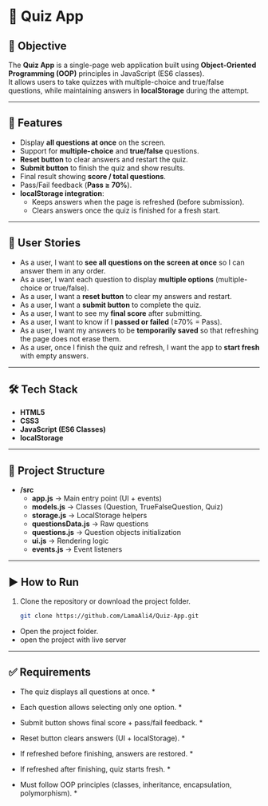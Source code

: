 # 📝 Quiz App

## 🎯 Objective
The **Quiz App** is a single-page web application built using **Object-Oriented Programming (OOP)** principles in JavaScript (ES6 classes).  
It allows users to take quizzes with multiple-choice and true/false questions, while maintaining answers in **localStorage** during the attempt.

---

## 🚀 Features
- Display **all questions at once** on the screen.  
- Support for **multiple-choice** and **true/false** questions.  
- **Reset button** to clear answers and restart the quiz.  
- **Submit button** to finish the quiz and show results.  
- Final result showing **score / total questions**.  
- Pass/Fail feedback (**Pass ≥ 70%**).  
- **localStorage integration**:  
  - Keeps answers when the page is refreshed (before submission).  
  - Clears answers once the quiz is finished for a fresh start.

---

## 👤 User Stories
- As a user, I want to **see all questions on the screen at once** so I can answer them in any order.  
- As a user, I want each question to display **multiple options** (multiple-choice or true/false).  
- As a user, I want a **reset button** to clear my answers and restart.  
- As a user, I want a **submit button** to complete the quiz.  
- As a user, I want to see my **final score** after submitting.  
- As a user, I want to know if I **passed or failed** (≥70% = Pass).  
- As a user, I want my answers to be **temporarily saved** so that refreshing the page does not erase them.  
- As a user, once I finish the quiz and refresh, I want the app to **start fresh** with empty answers.  

---

## 🛠️ Tech Stack
- **HTML5**  
- **CSS3**  
- **JavaScript (ES6 Classes)**  
- **localStorage**

---

## 📂 Project Structure

- **/src**
  - **app.js** → Main entry point (UI + events)
  - **models.js** → Classes (Question, TrueFalseQuestion, Quiz)
  - **storage.js** → LocalStorage helpers
  - **questionsData.js** → Raw questions
  - **questions.js** → Question objects initialization
  - **ui.js** → Rendering logic 
  - **events.js** → Event listeners 

---

## ▶️ How to Run
1. Clone the repository or download the project folder.  
   ```bash
   git clone https://github.com/LamaAli4/Quiz-App.git
- Open the project folder.
- open the project with live server

---

## ✅ Requirements
- The quiz displays all questions at once. *

- Each question allows selecting only one option. *

- Submit button shows final score + pass/fail feedback. *

- Reset button clears answers (UI + localStorage). * 

- If refreshed before finishing, answers are restored. *

- If refreshed after finishing, quiz starts fresh. *

- Must follow OOP principles (classes, inheritance, encapsulation, polymorphism). *



